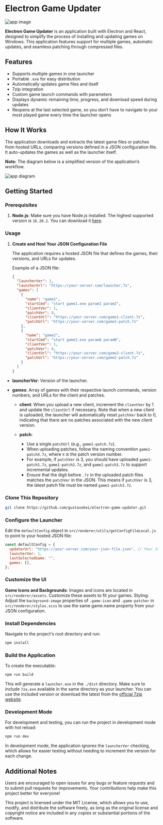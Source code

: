 # Electron Game Updater

![app image](https://i.imgur.com/8uKTodS.gif)

**Electron Game Updater** is an application built with Electron and React, designed to simplify the process of installing and updating games on Windows. This application features support for multiple games, automatic updates, and seamless patching through compressed files.

## Features

- Supports multiple games in one launcher
- Portable `.exe` for easy distribution
- Automatically updates game files and itself
- 7zip integration
- Custom game launch commands with parameters
- Displays dynamic remaining time, progress, and download speed during updates
- Reopens at the last selected game, so you don’t have to navigate to your most played game every time the launcher opens

## How It Works

The application downloads and extracts the latest game files or patches from hosted URLs, comparing versions defined in a JSON configuration file. It auto-updates the games as well as the launcher itself. 

**Note:** The diagram below is a simplified version of the application’s workflow.

![app diagram](https://i.imgur.com/D9jaGkl.png)

## Getting Started

### Prerequisites

1. **Node.js**: Make sure you have Node.js installed. The highest supported version is `16.20.2`. You can download it [here](https://nodejs.org/en/download/).

### Usage

1. **Create and Host Your JSON Configuration File**

   The application requires a hosted JSON file that defines the games, their versions, and URLs for updates.

   Example of a JSON file:

   ```json
   {
     "launcherVer": 1,
     "launcherUrl": "https://your-server.com/launcher.7z",
     "games": [
       {
         "name": "game1",
         "startCmd": "start game1.exe param1 param2",
         "clientVer": 1,
         "patchVer": 0,
         "clientUrl": "https://your-server.com/game1-client.7z",
         "patchUrl": "https://your-server.com/game1-patch.7z"
       },
       {
         "name": "game2",
         "startCmd": "start game2.exe paramA paramB",
         "clientVer": 1,
         "patchVer": 0,
         "clientUrl": "https://your-server.com/game2-client.7z",
         "patchUrl": "https://your-server.com/game2-patch.7z"
       }
     ]
   }
- **launcherVer**: Version of the launcher.

- **games**: Array of games with their respective launch commands, version numbers, and URLs for the client and patches.

  - **client**: When you upload a new client, increment the `clientVer` by 1 and update the `clientUrl` if necessary. Note that when a new client is uploaded, the launcher will automatically reset `patchVer` back to 0, indicating that there are no patches associated with the new client version.

  - **patch**:
    - Use a single `patchUrl` (e.g., `game1-patch.7z`).
    - When uploading patches, follow the naming convention `game1-patchX.7z`, where `X` is the patch version number.
    - For example, if `patchVer` is 3, you should have uploaded `game1-patch1.7z`, `game1-patch2.7z`, and `game1-patch3.7z` to support incremental updates.
    - Ensure that the digit before `.7z` in the uploaded patch files matches the `patchVer` in the JSON. This means if `patchVer` is 3, the latest patch file must be named `game1-patch3.7z`.


### Clone This Repository
```bash
git clone https://github.com/gustavokei/electron-game-updater.git
```

### Configure the Launcher
Edit the `defaultConfig` object in `src/renderer/utils/getConfigFileLocal.js` to point to your hosted JSON file:

```js
const defaultConfig = {
  updaterUrl: "https://your-server.com/your-json-file.json", // Your JSON URL goes here
  launcherVer: 1,
  lastSelectedGame: "",
  games: [],
};
```
### Customize the UI
**Game Icons and Backgrounds**: Images and icons are located in `src/renderer/assets`. Customize these assets to fit your games.
Styling: Adjust the `background-image` properties of `.game-icon` and `.game-patcher` in `src/renderer/styles.scss` to use the same game.name property from your JSON configuration.

### Install Dependencies
Navigate to the project's root directory and run:

```bash
npm install
```

### Build the Application
To create the executable:

```bash
npm run build
```
This will generate a `launcher.exe` in the `./dist` directory. Make sure to include `7za.exe` available in the same directory as your launcher. You can use the included version or download the latest from the [official 7zip website](https://www.7-zip.org/download.html).

### Development Mode

For development and testing, you can run the project in development mode with hot reload:

```bash
npm run dev
```

In development mode, the application ignores the `launcherVer` checking, which allows for easier testing without needing to increment the version for each change.

## Additional Notes

Users are encouraged to open issues for any bugs or feature requests and to submit pull requests for improvements. Your contributions help make this project better for everyone!

This project is licensed under the MIT License, which allows you to use, modify, and distribute the software freely, as long as the original license and copyright notice are included in any copies or substantial portions of the software.

